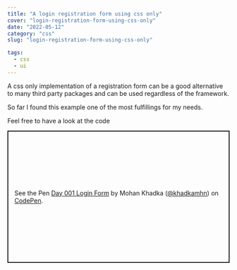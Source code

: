 ```yaml
---
title: "A login registration form using css only"
cover: "login-registration-form-using-css-only"
date: "2022-05-12"
category: "css"
slug: "login-registration-form-using-css-only"

tags:
  - css
  - ui
---
```


A css only implementation of a registration form can be a good alternative to many third party packages and can be used regardless of the framework.


So far I found this example one of the most fulfillings for my needs. 


Feel free to have a look at the code


<p class="codepen" data-height="300" data-default-tab="html,result" data-slug-hash="ZGvPLo" data-user="khadkamhn" style="height: 300px; box-sizing: border-box; display: flex; align-items: center; justify-content: center; border: 2px solid; margin: 1em 0; padding: 1em;">
  <span>See the Pen <a href="https://codepen.io/khadkamhn/pen/ZGvPLo">
  Day 001 Login Form</a> by Mohan Khadka (<a href="https://codepen.io/khadkamhn">@khadkamhn</a>)
  on <a href="https://codepen.io">CodePen</a>.</span>
</p>
<script async src="https://cpwebassets.codepen.io/assets/embed/ei.js"></script>

